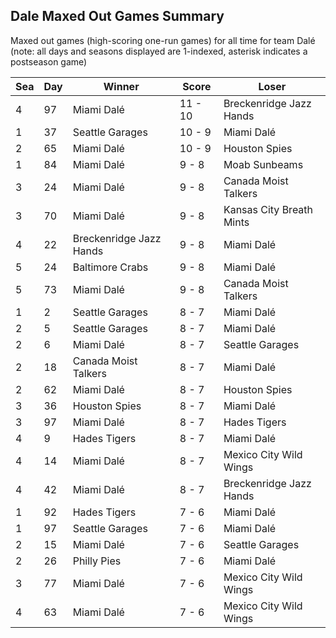 ## Dale Maxed Out Games Summary



Maxed out games (high-scoring one-run games) for all time for team Dalé (note: all days and seasons displayed are 1-indexed, asterisk indicates a postseason game)


| Sea | Day | Winner | Score | Loser | 
| ------ |------ |------ |------ |------ |
| 4 | 97 | Miami Dalé | 11 - 10 | Breckenridge Jazz Hands | 
| 1 | 37 | Seattle Garages | 10 - 9 | Miami Dalé | 
| 2 | 65 | Miami Dalé | 10 - 9 | Houston Spies | 
| 1 | 84 | Miami Dalé | 9 - 8 | Moab Sunbeams | 
| 3 | 24 | Miami Dalé | 9 - 8 | Canada Moist Talkers | 
| 3 | 70 | Miami Dalé | 9 - 8 | Kansas City Breath Mints | 
| 4 | 22 | Breckenridge Jazz Hands | 9 - 8 | Miami Dalé | 
| 5 | 24 | Baltimore Crabs | 9 - 8 | Miami Dalé | 
| 5 | 73 | Miami Dalé | 9 - 8 | Canada Moist Talkers | 
| 1 | 2 | Seattle Garages | 8 - 7 | Miami Dalé | 
| 2 | 5 | Seattle Garages | 8 - 7 | Miami Dalé | 
| 2 | 6 | Miami Dalé | 8 - 7 | Seattle Garages | 
| 2 | 18 | Canada Moist Talkers | 8 - 7 | Miami Dalé | 
| 2 | 62 | Miami Dalé | 8 - 7 | Houston Spies | 
| 3 | 36 | Houston Spies | 8 - 7 | Miami Dalé | 
| 3 | 97 | Miami Dalé | 8 - 7 | Hades Tigers | 
| 4 | 9 | Hades Tigers | 8 - 7 | Miami Dalé | 
| 4 | 14 | Miami Dalé | 8 - 7 | Mexico City Wild Wings | 
| 4 | 42 | Miami Dalé | 8 - 7 | Breckenridge Jazz Hands | 
| 1 | 92 | Hades Tigers | 7 - 6 | Miami Dalé | 
| 1 | 97 | Seattle Garages | 7 - 6 | Miami Dalé | 
| 2 | 15 | Miami Dalé | 7 - 6 | Seattle Garages | 
| 2 | 26 | Philly Pies | 7 - 6 | Miami Dalé | 
| 3 | 77 | Miami Dalé | 7 - 6 | Mexico City Wild Wings | 
| 4 | 63 | Miami Dalé | 7 - 6 | Mexico City Wild Wings | 


